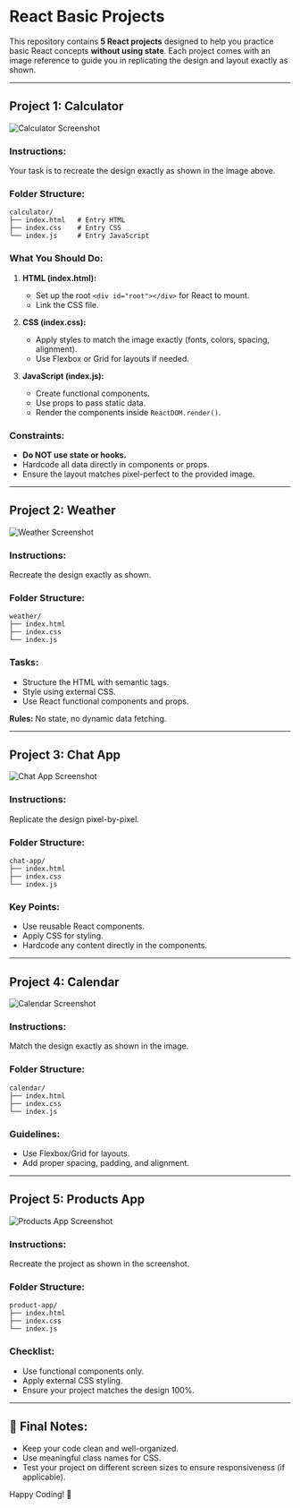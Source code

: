 
# React Basic Projects

This repository contains **5 React projects** designed to help you practice basic React concepts **without using state**. Each project comes with an image reference to guide you in replicating the design and layout exactly as shown.

---

## Project 1: Calculator

![Calculator Screenshot](exercise/calculator.webp)

### **Instructions:**
Your task is to recreate the design exactly as shown in the image above.

### **Folder Structure:**
```
calculator/
├── index.html   # Entry HTML
├── index.css    # Entry CSS
└── index.js     # Entry JavaScript
```

### **What You Should Do:**
1. **HTML (index.html):**  
   - Set up the root `<div id="root"></div>` for React to mount.
   - Link the CSS file.

2. **CSS (index.css):**  
   - Apply styles to match the image exactly (fonts, colors, spacing, alignment).
   - Use Flexbox or Grid for layouts if needed.

3. **JavaScript (index.js):**  
   - Create functional components.
   - Use props to pass static data.
   - Render the components inside `ReactDOM.render()`.

### **Constraints:**
- **Do NOT use state or hooks.**
- Hardcode all data directly in components or props.
- Ensure the layout matches pixel-perfect to the provided image.

---

## Project 2: Weather

![Weather Screenshot](exercise/weather.webp)

### **Instructions:**
Recreate the design exactly as shown.

### **Folder Structure:**
```
weather/
├── index.html
├── index.css
└── index.js
```

### **Tasks:**
- Structure the HTML with semantic tags.
- Style using external CSS.
- Use React functional components and props.

**Rules:** No state, no dynamic data fetching.

---

## Project 3: Chat App

![Chat App Screenshot](exercise/chat-app.webp)

### **Instructions:**
Replicate the design pixel-by-pixel.

### **Folder Structure:**
```
chat-app/
├── index.html
├── index.css
└── index.js
```

### **Key Points:**
- Use reusable React components.
- Apply CSS for styling.
- Hardcode any content directly in the components.

---

## Project 4: Calendar

![Calendar Screenshot](exercise/calendar.png)

### **Instructions:**
Match the design exactly as shown in the image.

### **Folder Structure:**
```
calendar/
├── index.html
├── index.css
└── index.js
```

### **Guidelines:**
- Use Flexbox/Grid for layouts.
- Add proper spacing, padding, and alignment.

---

## Project 5: Products App

![Products App Screenshot](exercise/product.webp)

### **Instructions:**
Recreate the project as shown in the screenshot.

### **Folder Structure:**
```
product-app/
├── index.html
├── index.css
└── index.js
```

### **Checklist:**
- Use functional components only.
- Apply external CSS styling.
- Ensure your project matches the design 100%.

---

## 🚀 Final Notes:
- Keep your code clean and well-organized.
- Use meaningful class names for CSS.
- Test your project on different screen sizes to ensure responsiveness (if applicable).

Happy Coding! 🎉
